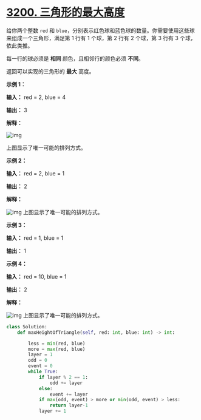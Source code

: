 # [3200. 三角形的最大高度](https://leetcode.cn/problems/maximum-height-of-a-triangle/)

给你两个整数 `red` 和 `blue`，分别表示红色球和蓝色球的数量。你需要使用这些球来组成一个三角形，满足第 1 行有 1 个球，第 2 行有 2 个球，第 3 行有 3 个球，依此类推。

每一行的球必须是 **相同** 颜色，且相邻行的颜色必须 **不同**。

返回可以实现的三角形的 **最大** 高度。

 

**示例 1：**

**输入：** red = 2, blue = 4

**输出：** 3

**解释：**

![img](https://assets.leetcode.com/uploads/2024/06/16/brb.png)

上图显示了唯一可能的排列方式。

**示例 2：**

**输入：** red = 2, blue = 1

**输出：** 2

**解释：**

![img](https://assets.leetcode.com/uploads/2024/06/16/br.png)
上图显示了唯一可能的排列方式。

**示例 3：**

**输入：** red = 1, blue = 1

**输出：** 1

**示例 4：**

**输入：** red = 10, blue = 1

**输出：** 2

**解释：**

![img](https://assets.leetcode.com/uploads/2024/06/16/br.png)
上图显示了唯一可能的排列方式。

```python
class Solution:
    def maxHeightOfTriangle(self, red: int, blue: int) -> int:

        less = min(red, blue)
        more = max(red, blue)
        layer = 1
        odd = 0
        event = 0
        while True:
            if layer % 2 == 1:
                odd += layer
            else:
                event += layer
            if max(odd, event) > more or min(odd, event) > less:
                return layer-1
            layer += 1
```

